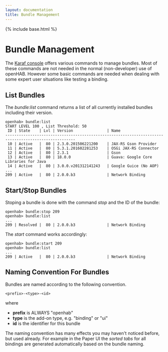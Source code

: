 ```yaml
---
layout: documentation
title: Bundle Management
---
```


{% include base.html %}

# Bundle Management

The [Karaf console](#console) offers various commands to manage bundles. Most of these commands are not needed in the normal (non-developer) use of openHAB. However some basic commands are needed when dealing with some expert user situations like testing a binding.

## List Bundles

The _bundle:list_ command returns a list of all currently installed bundles including their version.

```text
openhab> bundle:list
START LEVEL 100 , List Threshold: 50
 ID | State    | Lvl | Version               | Name
-----------------------------------------------------------------------------------------------------
 10 | Active   |  80 | 2.3.0.201506221200    | JAX-RS Gson Provider
 11 | Active   |  80 | 5.3.1.201602281253    | OSGi JAX-RS Connector
 12 | Active   |  80 | 2.3.1                 | Gson
 13 | Active   |  80 | 18.0.0                | Guava: Google Core Libraries for Java
 14 | Active   |  80 | 3.0.0.v201312141243   | Google Guice (No AOP)
...
209 | Active   |  80 | 2.0.0.b3              | Network Binding
```

## Start/Stop Bundles

Stoping a bundle is done with the command _stop_ and the ID of the bundle:

```text
openhab> bundle:stop 209
openhab> bundle:list
...
209 | Resolved |  80 | 2.0.0.b3              | Network Binding
```

The _start_ command works accordingly:

```text
openhab> bundle:start 209
openhab> bundle:list
...
209 | Active   |  80 | 2.0.0.b3              | Network Binding
```

## Naming Convention For Bundles

Bundles are named according to the following convention.

```text
<prefix>-<type>-<id>
```

where

- **prefix** is ALWAYS "openhab" 
- **type** is the add-on type, e.g. "binding" or "ui"
- **id** is the identifier for this bundle

The naming convention has many effects you may haven't noticed before, but used already.
For example in the Paper UI the *sorted tabs* for all bindings are generated automatically based on the bundle naming.